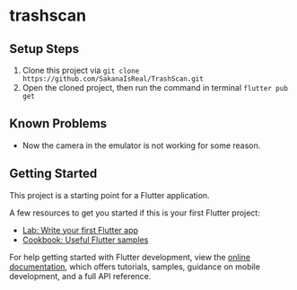 # trashscan

## Setup Steps
1. Clone this project via `git clone https://github.com/SakanaIsReal/TrashScan.git`
2. Open the cloned project, then run the command in terminal `flutter pub get`

## Known Problems
- Now the camera in the emulator is not working for some reason.

## Getting Started

This project is a starting point for a Flutter application.

A few resources to get you started if this is your first Flutter project:

- [Lab: Write your first Flutter app](https://docs.flutter.dev/get-started/codelab)
- [Cookbook: Useful Flutter samples](https://docs.flutter.dev/cookbook)

For help getting started with Flutter development, view the
[online documentation](https://docs.flutter.dev/), which offers tutorials,
samples, guidance on mobile development, and a full API reference.
